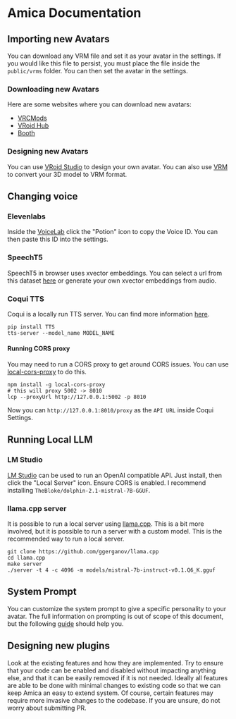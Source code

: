# Amica Documentation


## Importing new Avatars

You can download any VRM file and set it as your avatar in the settings. If you would like this file to persist, you must place the file inside the `public/vrms` folder. You can then set the avatar in the settings.

### Downloading new Avatars

Here are some websites where you can download new avatars:

* [VRCMods](https://vrcmods.com/)
* [VRoid Hub](https://hub.vroid.com)
* [Booth](https://booth.pm)

### Designing new Avatars

You can use [VRoid Studio](https://vroid.com/en/studio) to design your own avatar. You can also use [VRM](https://vrm.dev/en/) to convert your 3D model to VRM format.

## Changing voice

### Elevenlabs

Inside the [VoiceLab](https://elevenlabs.io/voice-lab) click the "Potion" icon to copy the Voice ID. You can then paste this ID into the settings.

### SpeechT5

SpeechT5 in browser uses xvector embeddings. You can select a url from this dataset [here](https://huggingface.co/datasets/Xenova/cmu-arctic-xvectors-extracted/tree/main) or generate your own xvector embeddings from audio. 

### Coqui TTS

Coqui is a locally run TTS server. You can find more information [here](https://tts.readthedocs.io/).

```
pip install TTS
tts-server --model_name MODEL_NAME
```

#### Running CORS proxy

You may need to run a CORS proxy to get around CORS issues. You can use [local-cors-proxy](https://www.npmjs.com/package/local-cors-proxy) to do this.

```
npm install -g local-cors-proxy
# this will proxy 5002 -> 8010
lcp --proxyUrl http://127.0.0.1:5002 -p 8010
```

Now you can  `http://127.0.0.1:8010/proxy` as the `API URL` inside Coqui Settings.


## Running Local LLM

### LM Studio

[LM Studio](https://lmstudio.ai/) can be used to run an OpenAI compatible API. Just install, then click the "Local Server" icon. Ensure CORS is enabled. I recommend installing `TheBloke/dolphin-2.1-mistral-7B-GGUF`.


### llama.cpp server

It is possible to run a local server using [llama.cpp](https://github.com/ggerganov/llama.cpp). This is a bit more involved, but it is possible to run a server with a custom model. This is the recommended way to run a local server.

```
git clone https://github.com/ggerganov/llama.cpp
cd llama.cpp
make server
./server -t 4 -c 4096 -m models/mistral-7b-instruct-v0.1.Q6_K.gguf
```

## System Prompt

You can customize the system prompt to give a specific personality to your avatar. The full information on prompting is out of scope of this document, but the following [guide](https://www.promptingguide.ai/introduction/settings) should help you.


## Designing new plugins

Look at the existing features and how they are implemented. Try to ensure that your code can be enabled and disabled without impacting anything else, and that it can be easily removed if it is not needed. Ideally all features are able to be done with minimal changes to existing code so that we can keep Amica an easy to extend system. Of course, certain features may require more invasive changes to the codebase. If you are unsure, do not worry about submitting PR.
